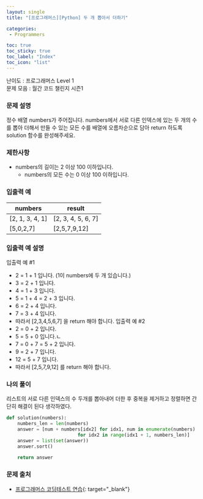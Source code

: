 ```yaml
---
layout: single
title: "[프로그래머스][Python] 두 개 뽑아서 더하기"

categories:
 - Programmers

toc: true
toc_sticky: true
toc_label: "Index"
toc_icon: "list"
---
```


난이도 : 프로그래머스 Level 1  
문제 모음 : 월간 코드 챌린지 시즌1

### 문제 설명
정수 배열 numbers가 주어집니다. numbers에서 서로 다른 인덱스에 있는 두 개의 수를 뽑아 더해서 만들 수 있는 모든 수를 배열에 오름차순으로 담아 return 하도록 solution 함수를 완성해주세요.

### 제한사항
 * numbers의 길이는 2 이상 100 이하입니다.
   * numbers의 모든 수는 0 이상 100 이하입니다.

### 입출력 예  
  
| numbers | result |    
|---|---|  
| [2, 1, 3, 4, 1] | [2, 3, 4, 5, 6, 7] |  
| [5,0,2,7] | [2,5,7,9,12] |  

### 입출력 예 설명
입출력 예 #1
 * 2 = 1 + 1 입니다. (1이 numbers에 두 개 있습니다.)
 * 3 = 2 + 1 입니다.
 * 4 = 1 + 3 입니다.
 * 5 = 1 + 4 = 2 + 3 입니다.
 * 6 = 2 + 4 입니다.
 * 7 = 3 + 4 입니다.
 * 따라서 [2,3,4,5,6,7] 을 return 해야 합니다.
입출력 예 #2
 * 2 = 0 + 2 입니다.
 * 5 = 5 + 0 입니다.ㄴ
 * 7 = 0 + 7 = 5 + 2 입니다.
 * 9 = 2 + 7 입니다.
 * 12 = 5 + 7 입니다.
 * 따라서 [2,5,7,9,12] 를 return 해야 합니다.

### 나의 풀이
리스트의 서로 다른 인덱스의 수 두개를 뽑아내어 더한 후 중복을 제거하고 정렬하면 간단히 해결이 된다 생각하였다.

```python
def solution(numbers):
    numbers_len = len(numbers)
    answer = [num + numbers[idx2] for idx1, num in enumerate(numbers)
                          for idx2 in range(idx1 + 1, numbers_len)]
    answer = list(set(answer))
    answer.sort()
    
    return answer
```

### 문제 출처 
* [프로그래머스 코딩테스트 연습](https://programmers.co.kr/learn/challenges){: target="_blank"}